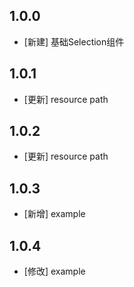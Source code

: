 <!--
 * @Author: lipeng 1162423147@qq.com
 * @Date: 2023-09-23 16:58:51
 * @LastEditors: lipeng 1162423147@qq.com
 * @LastEditTime: 2023-10-16 13:24:29
 * @FilePath: /phoenix_selection/CHANGELOG.md
 * @Description: 这是默认设置,请设置`customMade`, 打开koroFileHeader查看配置 进行设置: https://github.com/OBKoro1/koro1FileHeader/wiki/%E9%85%8D%E7%BD%AE
-->
## 1.0.0

* [新建] 基础Selection组件

## 1.0.1

* [更新] resource path

## 1.0.2

* [更新] resource path

## 1.0.3

* [新增] example 

## 1.0.4

* [修改] example 